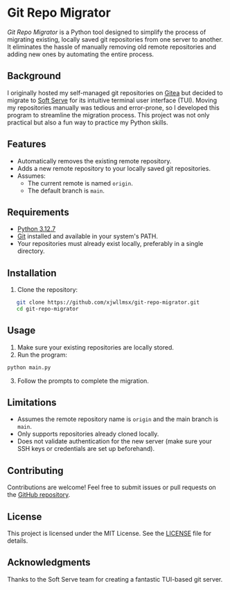 # Git Repo Migrator

*Git Repo Migrator* is a Python tool designed to simplify the process of migrating existing, locally saved git repositories from one server to another. It eliminates the hassle of manually removing old remote repositories and adding new ones by automating the entire process.

## Background
I originally hosted my self-managed git repositories on [Gitea](https://github.com/go-gitea/gitea) but decided to migrate to [Soft Serve](https://github.com/charmbracelet/soft-serve) for its intuitive terminal user interface (TUI). Moving my repositories manually was tedious and error-prone, so I developed this program to streamline the migration process. This project was not only practical but also a fun way to practice my Python skills.

## Features
- Automatically removes the existing remote repository.
- Adds a new remote repository to your locally saved git repositories.
- Assumes:
  - The current remote is named `origin`.
  - The default branch is `main`.

## Requirements
- [Python 3.12.7](https://www.python.org/)
- [Git](https://git-scm.com/) installed and available in your system's PATH.
- Your repositories must already exist locally, preferably in a single directory.

## Installation
1. Clone the repository:
```bash
   git clone https://github.com/xjwllmsx/git-repo-migrator.git
   cd git-repo-migrator
```

## Usage
1. Make sure your existing repositories are locally stored.
2. Run the program:
```bash
python main.py
```
3. Follow the prompts to complete the migration.

## Limitations
* Assumes the remote repository name is `origin` and the main branch is `main`.
* Only supports repositories already cloned locally.
* Does not validate authentication for the new server (make sure your SSH keys or credentials are set up beforehand).

## Contributing
Contributions are welcome! Feel free to submit issues or pull requests on the [GitHub repository](https://github.com/xjwllmsx/git-repo-migrator).

## License
This project is licensed under the MIT License. See the [LICENSE](https://github.com/xjwllmsx/git_repo_migrator/blob/main/LICENSE.md) file for details.

## Acknowledgments
Thanks to the Soft Serve team for creating a fantastic TUI-based git server.

